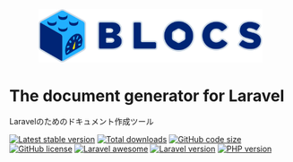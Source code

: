<div align="center"><img src="logo.svg" width="400" /></div>

# The document generator for Laravel
Laravelのためのドキュメント作成ツール

[![Latest stable version](https://img.shields.io/packagist/v/blocs/blocs)](https://packagist.org/packages/blocs/docs)
[![Total downloads](https://img.shields.io/packagist/dt/blocs/blocs)](https://packagist.org/packages/blocs/docs)
[![GitHub code size](https://img.shields.io/github/languages/code-size/blocs/blocs)](https://github.com/blocs/docs)
[![GitHub license](https://img.shields.io/github/license/blocs/blocs)](https://github.com/blocs/docs)
[![Laravel awesome](https://img.shields.io/badge/Awesome-Laravel-green)](https://github.com/blocs/docs)
[![Laravel version](https://img.shields.io/badge/laravel-%3E%3D7-green)](https://github.com/blocs/docs)
[![PHP version](https://img.shields.io/badge/php-%3E%3D7.4-blue)](https://github.com/blocs/docs)
